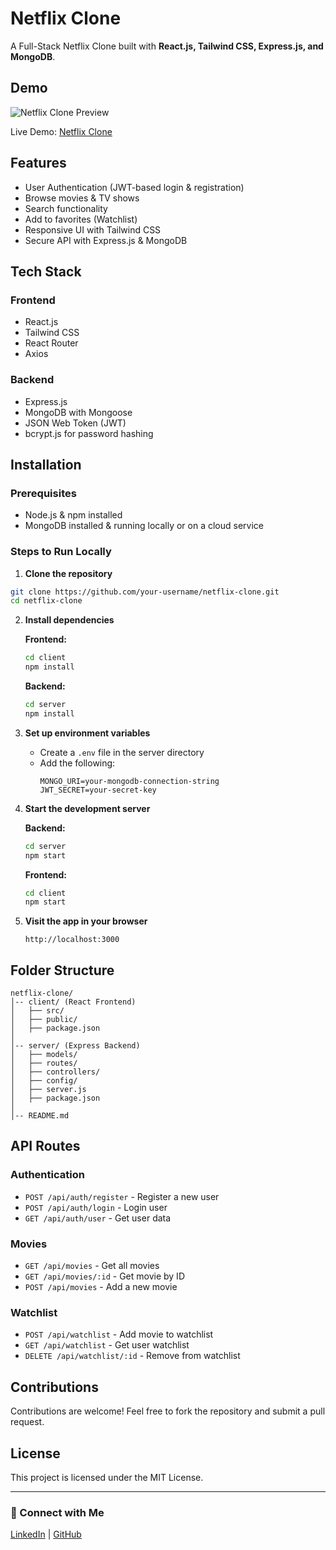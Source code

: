 # Netflix Clone

A Full-Stack Netflix Clone built with **React.js, Tailwind CSS, Express.js, and MongoDB**.

## Demo

![Netflix Clone Preview](https://your-demo-image-url.com)

Live Demo: [Netflix Clone](https://your-live-demo-url.com)

## Features

- User Authentication (JWT-based login & registration)
- Browse movies & TV shows
- Search functionality
- Add to favorites (Watchlist)
- Responsive UI with Tailwind CSS
- Secure API with Express.js & MongoDB

## Tech Stack

### Frontend
- React.js
- Tailwind CSS
- React Router
- Axios

### Backend
- Express.js
- MongoDB with Mongoose
- JSON Web Token (JWT)
- bcrypt.js for password hashing

## Installation

### Prerequisites
- Node.js & npm installed
- MongoDB installed & running locally or on a cloud service

### Steps to Run Locally

1. **Clone the repository**
```bash
git clone https://github.com/your-username/netflix-clone.git
cd netflix-clone
```

2. **Install dependencies**

   **Frontend:**
   ```bash
   cd client
   npm install
   ```

   **Backend:**
   ```bash
   cd server
   npm install
   ```

3. **Set up environment variables**
   - Create a `.env` file in the server directory
   - Add the following:
     ```env
     MONGO_URI=your-mongodb-connection-string
     JWT_SECRET=your-secret-key
     ```

4. **Start the development server**

   **Backend:**
   ```bash
   cd server
   npm start
   ```

   **Frontend:**
   ```bash
   cd client
   npm start
   ```

5. **Visit the app in your browser**
   ```
   http://localhost:3000
   ```

## Folder Structure
```
netflix-clone/
│-- client/ (React Frontend)
│   ├── src/
│   ├── public/
│   ├── package.json
│
│-- server/ (Express Backend)
│   ├── models/
│   ├── routes/
│   ├── controllers/
│   ├── config/
│   ├── server.js
│   ├── package.json
│
│-- README.md
```

## API Routes

### Authentication
- `POST /api/auth/register` - Register a new user
- `POST /api/auth/login` - Login user
- `GET /api/auth/user` - Get user data

### Movies
- `GET /api/movies` - Get all movies
- `GET /api/movies/:id` - Get movie by ID
- `POST /api/movies` - Add a new movie

### Watchlist
- `POST /api/watchlist` - Add movie to watchlist
- `GET /api/watchlist` - Get user watchlist
- `DELETE /api/watchlist/:id` - Remove from watchlist

## Contributions
Contributions are welcome! Feel free to fork the repository and submit a pull request.

## License
This project is licensed under the MIT License.

---

### 📌 Connect with Me
[LinkedIn](https://linkedin.com/in/your-profile) | [GitHub](https://github.com/your-username)
